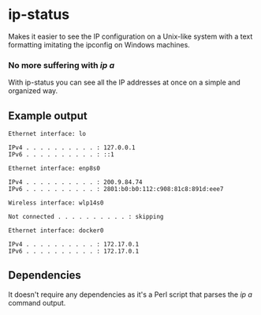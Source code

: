 # ip-status

Makes it easier to see the IP configuration on a Unix-like system with a text formatting imitating the ipconfig on Windows machines.

### No more suffering with _ip a_

With ip-status you can see all the IP addresses at once on a simple and organized way.

## Example output
```
Ethernet interface: lo

IPv4 . . . . . . . . . . : 127.0.0.1
IPv6 . . . . . . . . . . : ::1

Ethernet interface: enp8s0

IPv4 . . . . . . . . . . : 200.9.84.74
IPv6 . . . . . . . . . . : 2801:b0:b0:112:c908:81c8:891d:eee7

Wireless interface: wlp14s0

Not connected . . . . . . . . . . : skipping

Ethernet interface: docker0

IPv4 . . . . . . . . . . : 172.17.0.1
IPv6 . . . . . . . . . . : 172.17.0.1
```
## Dependencies

It doesn't require any dependencies as it's a Perl script that parses the _ip a_ command output.
